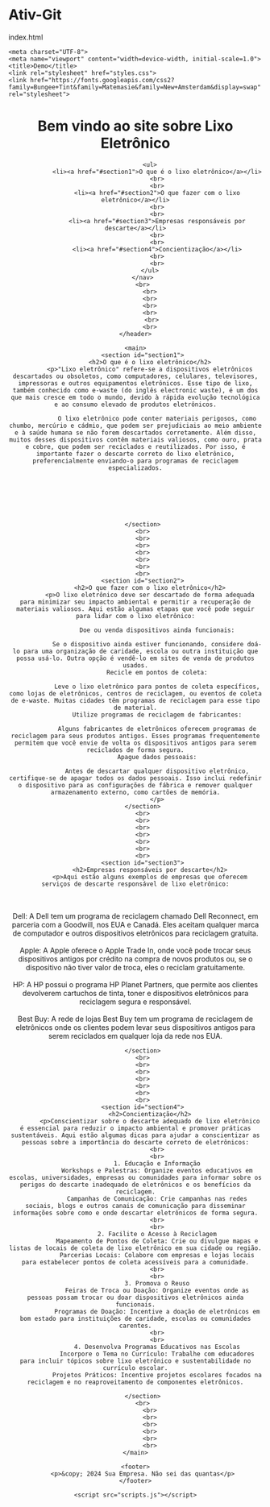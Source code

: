 # Ativ-Git
index.html

<!DOCTYPE html>
<html lang="pt-BR">
<head>
    

    <meta charset="UTF-8">
    <meta name="viewport" content="width=device-width, initial-scale=1.0">
    <title>Demo</title>
    <link rel="stylesheet" href="styles.css">
    <link href="https://fonts.googleapis.com/css2?family=Bungee+Tint&family=Matemasie&family=New+Amsterdam&display=swap" rel="stylesheet">



</head>
<body>
    <header>
        <h1>Bem vindo ao site sobre Lixo Eletrônico</h1>
        <nav>
            
            <ul>
                <li><a href="#section1">O que é o lixo eletrônico</a></li>
                <br>
                <br>
                <li><a href="#section2">O que fazer com o lixo eletrônico</a></li>
                <br>
                <br>
                <li><a href="#section3">Empresas responsáveis por descarte</a></li>
                <br>
                <br>
                <li><a href="#section4">Concientização</a></li>
                <br>
                <br>
            </ul>
        </nav>
        <br>
            <br>
            <br>
            <br>
            <br>
             <br>
            <br>
    </header>
 
    <main>
        <section id="section1">
            <h2>O que é o lixo eletrônico</h2>
            <p>"Lixo eletrônico" refere-se a dispositivos eletrônicos descartados ou obsoletos, como computadores, celulares, televisores, impressoras e outros equipamentos eletrônicos. Esse tipo de lixo, também conhecido como e-waste (do inglês electronic waste), é um dos que mais cresce em todo o mundo, devido à rápida evolução tecnológica e ao consumo elevado de produtos eletrônicos.

                O lixo eletrônico pode conter materiais perigosos, como chumbo, mercúrio e cádmio, que podem ser prejudiciais ao meio ambiente e à saúde humana se não forem descartados corretamente. Além disso, muitos desses dispositivos contêm materiais valiosos, como ouro, prata e cobre, que podem ser reciclados e reutilizados. Por isso, é importante fazer o descarte correto do lixo eletrônico, preferencialmente enviando-o para programas de reciclagem especializados.
                
                
                
                
                
                
                
        </section>
        <br>
        <br>
        <br>
        <br>
        <br>
        <br>
        <br>
        <section id="section2">
            <h2>O que fazer com o lixo eletrônico</h2>
            <p>O lixo eletrônico deve ser descartado de forma adequada para minimizar seu impacto ambiental e permitir a recuperação de materiais valiosos. Aqui estão algumas etapas que você pode seguir para lidar com o lixo eletrônico:

                Doe ou venda dispositivos ainda funcionais:
                
                Se o dispositivo ainda estiver funcionando, considere doá-lo para uma organização de caridade, escola ou outra instituição que possa usá-lo. Outra opção é vendê-lo em sites de venda de produtos usados.
                Recicle em pontos de coleta:
                
                Leve o lixo eletrônico para pontos de coleta específicos, como lojas de eletrônicos, centros de reciclagem, ou eventos de coleta de e-waste. Muitas cidades têm programas de reciclagem para esse tipo de material.
                Utilize programas de reciclagem de fabricantes:
                
                Alguns fabricantes de eletrônicos oferecem programas de reciclagem para seus produtos antigos. Esses programas frequentemente permitem que você envie de volta os dispositivos antigos para serem reciclados de forma segura.
                Apague dados pessoais:
                
                Antes de descartar qualquer dispositivo eletrônico, certifique-se de apagar todos os dados pessoais. Isso inclui redefinir o dispositivo para as configurações de fábrica e remover qualquer armazenamento externo, como cartões de memória.
                </p>
        </section>
        <br>
        <br>
        <br>
        <br>
        <br>
        <br>
        <br>
        <section id="section3">
            <h2>Empresas responsáveis por descarte</h2>
            <p>Aqui estão alguns exemplos de empresas que oferecem serviços de descarte responsável de lixo eletrônico:
<br>
<br>
                Dell:
                A Dell tem um programa de reciclagem chamado Dell Reconnect, em parceria com a Goodwill, nos EUA e Canadá. Eles aceitam qualquer marca de computador e outros dispositivos eletrônicos para reciclagem gratuita.
                <br>
                <br>
                Apple:
                A Apple oferece o Apple Trade In, onde você pode trocar seus dispositivos antigos por crédito na compra de novos produtos ou, se o dispositivo não tiver valor de troca, eles o reciclam gratuitamente.
                <br>
                <br>
                HP:
                A HP possui o programa HP Planet Partners, que permite aos clientes devolverem cartuchos de tinta, toner e dispositivos eletrônicos para reciclagem segura e responsável.
                <br>
                <br>
                Best Buy:
                A rede de lojas Best Buy tem um programa de reciclagem de eletrônicos onde os clientes podem levar seus dispositivos antigos para serem reciclados em qualquer loja da rede nos EUA.
                
        </section>
        <br>
        <br>
        <br>
        <br>
        <br>
        <br>
        <br>
        <section id="section4">
            <h2>Concientização</h2>
            <p>Conscientizar sobre o descarte adequado de lixo eletrônico é essencial para reduzir o impacto ambiental e promover práticas sustentáveis. Aqui estão algumas dicas para ajudar a conscientizar as pessoas sobre a importância do descarte correto de eletrônicos:
                <br>
                <br>
                1. Educação e Informação
                Workshops e Palestras: Organize eventos educativos em escolas, universidades, empresas ou comunidades para informar sobre os perigos do descarte inadequado de eletrônicos e os benefícios da reciclagem.
                Campanhas de Comunicação: Crie campanhas nas redes sociais, blogs e outros canais de comunicação para disseminar informações sobre como e onde descartar eletrônicos de forma segura.
                <br>
                <br>
                2. Facilite o Acesso à Reciclagem
                Mapeamento de Pontos de Coleta: Crie ou divulgue mapas e listas de locais de coleta de lixo eletrônico em sua cidade ou região.
                Parcerias Locais: Colabore com empresas e lojas locais para estabelecer pontos de coleta acessíveis para a comunidade.
                <br>
                <br>
                3. Promova o Reuso
                Feiras de Troca ou Doação: Organize eventos onde as pessoas possam trocar ou doar dispositivos eletrônicos ainda funcionais.
                Programas de Doação: Incentive a doação de eletrônicos em bom estado para instituições de caridade, escolas ou comunidades carentes.
                <br>
                <br>
                4. Desenvolva Programas Educativos nas Escolas
                Incorpore o Tema no Currículo: Trabalhe com educadores para incluir tópicos sobre lixo eletrônico e sustentabilidade no currículo escolar.
                Projetos Práticos: Incentive projetos escolares focados na reciclagem e no reaproveitamento de componentes eletrônicos.
               
        </section>
        <br>
            <br>
            <br>
            <br>
            <br>
            <br>
            <br>
    </main>
 
    <footer>
        <p>&copy; 2024 Sua Empresa. Não sei das quantas</p>
    </footer>
 
    <script src="scripts.js"></script>
</body>
</html>


